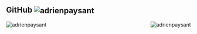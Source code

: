 
## GitHub <img align="center" src="https://img.shields.io/github/followers/adrienpaysant?style=social" alt="adrienpaysant" />

<img align="center" src="https://github-readme-stats.vercel.app/api/top-langs/?username=adrienpaysant&layout=compact&hide=html" alt="adrienpaysant" />
<img align="right" src="https://github-readme-stats.vercel.app/api?username=adrienpaysant&show_icons=true" alt="adrienpaysant" />
